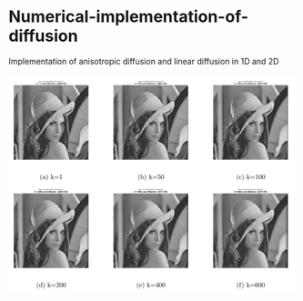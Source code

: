 # Numerical-implementation-of-diffusion
 
Implementation of anisotropic diffusion and linear diffusion in 1D and 2D


![before](https://github.com/pleaseRedo/Numerical-implementation-of-diffusion/blob/master/output.png)
